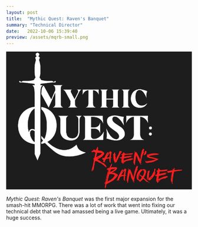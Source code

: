 ```yaml
---
layout: post
title:  "Mythic Quest: Raven's Banquet"
summary: "Technical Director"
date:   2022-10-06 15:39:40
preview: /assets/mqrb-small.png
---
```


![Raven's Banquet](/assets/mqrb-large.png)

*Mythic Quest: Raven's Banquet* was the first major expansion for the smash-hit MMORPG. There was a lot of work that went into fixing our technical debt that we had amassed being a live game. Ultimately, it was a huge success.